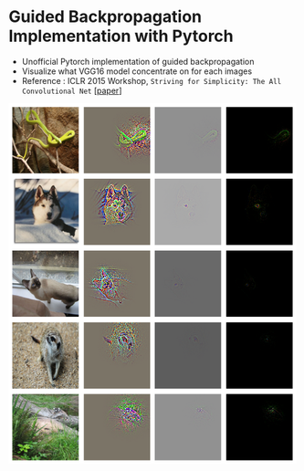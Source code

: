 # Guided Backpropagation Implementation with Pytorch

- Unofficial Pytorch implementation of guided backpropagation
- Visualize what VGG16 model concentrate on for each images
- Reference : ICLR 2015 Workshop, `Striving for Simplicity: The All Convolutional Net` [[paper](https://arxiv.org/abs/1412.6806)]

<img width="600" alt="image" src="./result.png">
